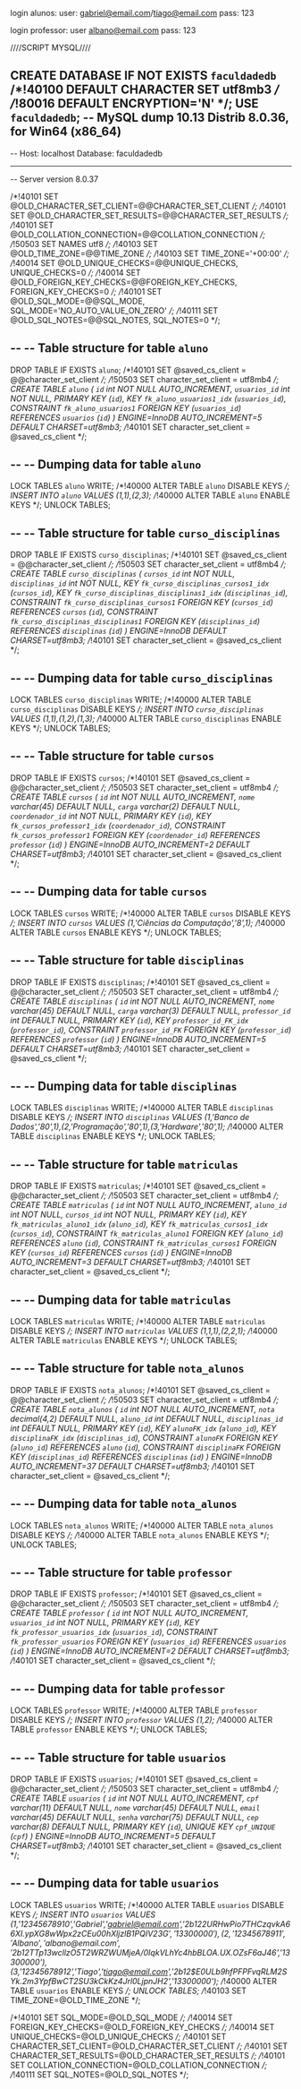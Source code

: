 login alunos:
user: gabriel@email.com/tiago@email.com
pass: 123

login professor:
user albano@email.com
pass: 123

////SCRIPT MYSQL////

CREATE DATABASE  IF NOT EXISTS `faculdadedb` /*!40100 DEFAULT CHARACTER SET utf8mb3 */ /*!80016 DEFAULT ENCRYPTION='N' */;
USE `faculdadedb`;
-- MySQL dump 10.13  Distrib 8.0.36, for Win64 (x86_64)
--
-- Host: localhost    Database: faculdadedb
-- ------------------------------------------------------
-- Server version	8.0.37

/*!40101 SET @OLD_CHARACTER_SET_CLIENT=@@CHARACTER_SET_CLIENT */;
/*!40101 SET @OLD_CHARACTER_SET_RESULTS=@@CHARACTER_SET_RESULTS */;
/*!40101 SET @OLD_COLLATION_CONNECTION=@@COLLATION_CONNECTION */;
/*!50503 SET NAMES utf8 */;
/*!40103 SET @OLD_TIME_ZONE=@@TIME_ZONE */;
/*!40103 SET TIME_ZONE='+00:00' */;
/*!40014 SET @OLD_UNIQUE_CHECKS=@@UNIQUE_CHECKS, UNIQUE_CHECKS=0 */;
/*!40014 SET @OLD_FOREIGN_KEY_CHECKS=@@FOREIGN_KEY_CHECKS, FOREIGN_KEY_CHECKS=0 */;
/*!40101 SET @OLD_SQL_MODE=@@SQL_MODE, SQL_MODE='NO_AUTO_VALUE_ON_ZERO' */;
/*!40111 SET @OLD_SQL_NOTES=@@SQL_NOTES, SQL_NOTES=0 */;

--
-- Table structure for table `aluno`
--

DROP TABLE IF EXISTS `aluno`;
/*!40101 SET @saved_cs_client     = @@character_set_client */;
/*!50503 SET character_set_client = utf8mb4 */;
CREATE TABLE `aluno` (
  `id` int NOT NULL AUTO_INCREMENT,
  `usuarios_id` int NOT NULL,
  PRIMARY KEY (`id`),
  KEY `fk_aluno_usuarios1_idx` (`usuarios_id`),
  CONSTRAINT `fk_aluno_usuarios1` FOREIGN KEY (`usuarios_id`) REFERENCES `usuarios` (`id`)
) ENGINE=InnoDB AUTO_INCREMENT=5 DEFAULT CHARSET=utf8mb3;
/*!40101 SET character_set_client = @saved_cs_client */;

--
-- Dumping data for table `aluno`
--

LOCK TABLES `aluno` WRITE;
/*!40000 ALTER TABLE `aluno` DISABLE KEYS */;
INSERT INTO `aluno` VALUES (1,1),(2,3);
/*!40000 ALTER TABLE `aluno` ENABLE KEYS */;
UNLOCK TABLES;

--
-- Table structure for table `curso_disciplinas`
--

DROP TABLE IF EXISTS `curso_disciplinas`;
/*!40101 SET @saved_cs_client     = @@character_set_client */;
/*!50503 SET character_set_client = utf8mb4 */;
CREATE TABLE `curso_disciplinas` (
  `cursos_id` int NOT NULL,
  `disciplinas_id` int NOT NULL,
  KEY `fk_curso_disciplinas_cursos1_idx` (`cursos_id`),
  KEY `fk_curso_disciplinas_disciplinas1_idx` (`disciplinas_id`),
  CONSTRAINT `fk_curso_disciplinas_cursos1` FOREIGN KEY (`cursos_id`) REFERENCES `cursos` (`id`),
  CONSTRAINT `fk_curso_disciplinas_disciplinas1` FOREIGN KEY (`disciplinas_id`) REFERENCES `disciplinas` (`id`)
) ENGINE=InnoDB DEFAULT CHARSET=utf8mb3;
/*!40101 SET character_set_client = @saved_cs_client */;

--
-- Dumping data for table `curso_disciplinas`
--

LOCK TABLES `curso_disciplinas` WRITE;
/*!40000 ALTER TABLE `curso_disciplinas` DISABLE KEYS */;
INSERT INTO `curso_disciplinas` VALUES (1,1),(1,2),(1,3);
/*!40000 ALTER TABLE `curso_disciplinas` ENABLE KEYS */;
UNLOCK TABLES;

--
-- Table structure for table `cursos`
--

DROP TABLE IF EXISTS `cursos`;
/*!40101 SET @saved_cs_client     = @@character_set_client */;
/*!50503 SET character_set_client = utf8mb4 */;
CREATE TABLE `cursos` (
  `id` int NOT NULL AUTO_INCREMENT,
  `nome` varchar(45) DEFAULT NULL,
  `carga` varchar(2) DEFAULT NULL,
  `coordenador_id` int NOT NULL,
  PRIMARY KEY (`id`),
  KEY `fk_cursos_professor1_idx` (`coordenador_id`),
  CONSTRAINT `fk_cursos_professor1` FOREIGN KEY (`coordenador_id`) REFERENCES `professor` (`id`)
) ENGINE=InnoDB AUTO_INCREMENT=2 DEFAULT CHARSET=utf8mb3;
/*!40101 SET character_set_client = @saved_cs_client */;

--
-- Dumping data for table `cursos`
--

LOCK TABLES `cursos` WRITE;
/*!40000 ALTER TABLE `cursos` DISABLE KEYS */;
INSERT INTO `cursos` VALUES (1,'Ciências da Computação','8',1);
/*!40000 ALTER TABLE `cursos` ENABLE KEYS */;
UNLOCK TABLES;

--
-- Table structure for table `disciplinas`
--

DROP TABLE IF EXISTS `disciplinas`;
/*!40101 SET @saved_cs_client     = @@character_set_client */;
/*!50503 SET character_set_client = utf8mb4 */;
CREATE TABLE `disciplinas` (
  `id` int NOT NULL AUTO_INCREMENT,
  `nome` varchar(45) DEFAULT NULL,
  `carga` varchar(3) DEFAULT NULL,
  `professor_id` int DEFAULT NULL,
  PRIMARY KEY (`id`),
  KEY `professor_id_FK_idx` (`professor_id`),
  CONSTRAINT `professor_id_FK` FOREIGN KEY (`professor_id`) REFERENCES `professor` (`id`)
) ENGINE=InnoDB AUTO_INCREMENT=5 DEFAULT CHARSET=utf8mb3;
/*!40101 SET character_set_client = @saved_cs_client */;

--
-- Dumping data for table `disciplinas`
--

LOCK TABLES `disciplinas` WRITE;
/*!40000 ALTER TABLE `disciplinas` DISABLE KEYS */;
INSERT INTO `disciplinas` VALUES (1,'Banco de Dados','80',1),(2,'Programação','80',1),(3,'Hardware','80',1);
/*!40000 ALTER TABLE `disciplinas` ENABLE KEYS */;
UNLOCK TABLES;

--
-- Table structure for table `matriculas`
--

DROP TABLE IF EXISTS `matriculas`;
/*!40101 SET @saved_cs_client     = @@character_set_client */;
/*!50503 SET character_set_client = utf8mb4 */;
CREATE TABLE `matriculas` (
  `id` int NOT NULL AUTO_INCREMENT,
  `aluno_id` int NOT NULL,
  `cursos_id` int NOT NULL,
  PRIMARY KEY (`id`),
  KEY `fk_matriculas_aluno1_idx` (`aluno_id`),
  KEY `fk_matriculas_cursos1_idx` (`cursos_id`),
  CONSTRAINT `fk_matriculas_aluno1` FOREIGN KEY (`aluno_id`) REFERENCES `aluno` (`id`),
  CONSTRAINT `fk_matriculas_cursos1` FOREIGN KEY (`cursos_id`) REFERENCES `cursos` (`id`)
) ENGINE=InnoDB AUTO_INCREMENT=3 DEFAULT CHARSET=utf8mb3;
/*!40101 SET character_set_client = @saved_cs_client */;

--
-- Dumping data for table `matriculas`
--

LOCK TABLES `matriculas` WRITE;
/*!40000 ALTER TABLE `matriculas` DISABLE KEYS */;
INSERT INTO `matriculas` VALUES (1,1,1),(2,2,1);
/*!40000 ALTER TABLE `matriculas` ENABLE KEYS */;
UNLOCK TABLES;

--
-- Table structure for table `nota_alunos`
--

DROP TABLE IF EXISTS `nota_alunos`;
/*!40101 SET @saved_cs_client     = @@character_set_client */;
/*!50503 SET character_set_client = utf8mb4 */;
CREATE TABLE `nota_alunos` (
  `id` int NOT NULL AUTO_INCREMENT,
  `nota` decimal(4,2) DEFAULT NULL,
  `aluno_id` int DEFAULT NULL,
  `disciplinas_id` int DEFAULT NULL,
  PRIMARY KEY (`id`),
  KEY `alunoFK_idx` (`aluno_id`),
  KEY `disciplinaFK_idx` (`disciplinas_id`),
  CONSTRAINT `alunoFK` FOREIGN KEY (`aluno_id`) REFERENCES `aluno` (`id`),
  CONSTRAINT `disciplinaFK` FOREIGN KEY (`disciplinas_id`) REFERENCES `disciplinas` (`id`)
) ENGINE=InnoDB AUTO_INCREMENT=37 DEFAULT CHARSET=utf8mb3;
/*!40101 SET character_set_client = @saved_cs_client */;

--
-- Dumping data for table `nota_alunos`
--

LOCK TABLES `nota_alunos` WRITE;
/*!40000 ALTER TABLE `nota_alunos` DISABLE KEYS */;
/*!40000 ALTER TABLE `nota_alunos` ENABLE KEYS */;
UNLOCK TABLES;

--
-- Table structure for table `professor`
--

DROP TABLE IF EXISTS `professor`;
/*!40101 SET @saved_cs_client     = @@character_set_client */;
/*!50503 SET character_set_client = utf8mb4 */;
CREATE TABLE `professor` (
  `id` int NOT NULL AUTO_INCREMENT,
  `usuarios_id` int NOT NULL,
  PRIMARY KEY (`id`),
  KEY `fk_professor_usuarios_idx` (`usuarios_id`),
  CONSTRAINT `fk_professor_usuarios` FOREIGN KEY (`usuarios_id`) REFERENCES `usuarios` (`id`)
) ENGINE=InnoDB AUTO_INCREMENT=2 DEFAULT CHARSET=utf8mb3;
/*!40101 SET character_set_client = @saved_cs_client */;

--
-- Dumping data for table `professor`
--

LOCK TABLES `professor` WRITE;
/*!40000 ALTER TABLE `professor` DISABLE KEYS */;
INSERT INTO `professor` VALUES (1,2);
/*!40000 ALTER TABLE `professor` ENABLE KEYS */;
UNLOCK TABLES;

--
-- Table structure for table `usuarios`
--

DROP TABLE IF EXISTS `usuarios`;
/*!40101 SET @saved_cs_client     = @@character_set_client */;
/*!50503 SET character_set_client = utf8mb4 */;
CREATE TABLE `usuarios` (
  `id` int NOT NULL AUTO_INCREMENT,
  `cpf` varchar(11) DEFAULT NULL,
  `nome` varchar(45) DEFAULT NULL,
  `email` varchar(45) DEFAULT NULL,
  `senha` varchar(75) DEFAULT NULL,
  `cep` varchar(8) DEFAULT NULL,
  PRIMARY KEY (`id`),
  UNIQUE KEY `cpf_UNIQUE` (`cpf`)
) ENGINE=InnoDB AUTO_INCREMENT=5 DEFAULT CHARSET=utf8mb3;
/*!40101 SET character_set_client = @saved_cs_client */;

--
-- Dumping data for table `usuarios`
--

LOCK TABLES `usuarios` WRITE;
/*!40000 ALTER TABLE `usuarios` DISABLE KEYS */;
INSERT INTO `usuarios` VALUES (1,'12345678910','Gabriel','gabriel@email.com','$2b$12$2URHwPio7THCzqvkA66XI.ypXG8wWpx2zCEu00hXljzlB1PQIV23G','13300000'),(2,'12345678911','Albano','albano@email.com','$2b$12$TTp13wcllzO5T2WRZWUMjeA/0IqkVLhYc4hbBLOA.UX.OZsF6aJ46','13300000'),(3,'12345678912','Tiago','tiago@email.com','$2b$12$E0ULb9hfPFPFvqRLM2SYk.2m3YpfBwCT2SU3kCkKz4Jrl0LjpnJH2','13300000');
/*!40000 ALTER TABLE `usuarios` ENABLE KEYS */;
UNLOCK TABLES;
/*!40103 SET TIME_ZONE=@OLD_TIME_ZONE */;

/*!40101 SET SQL_MODE=@OLD_SQL_MODE */;
/*!40014 SET FOREIGN_KEY_CHECKS=@OLD_FOREIGN_KEY_CHECKS */;
/*!40014 SET UNIQUE_CHECKS=@OLD_UNIQUE_CHECKS */;
/*!40101 SET CHARACTER_SET_CLIENT=@OLD_CHARACTER_SET_CLIENT */;
/*!40101 SET CHARACTER_SET_RESULTS=@OLD_CHARACTER_SET_RESULTS */;
/*!40101 SET COLLATION_CONNECTION=@OLD_COLLATION_CONNECTION */;
/*!40111 SET SQL_NOTES=@OLD_SQL_NOTES */;

